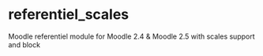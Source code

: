 referentiel_scales
==================

Moodle referentiel module for Moodle 2.4 &amp; Moodle 2.5 with scales support and block
